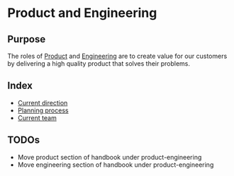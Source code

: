 # Product and Engineering

## Purpose

The roles of [Product](../product/index.md) and [Engineering](../engineering/index.md) are to create value for our customers by delivering a high quality product that solves their problems.

## Index

- [Current direction](direction.md)
- [Planning process](planning.md)
- [Current team](team.md)

## TODOs

- Move product section of handbook under product-engineering
- Move engineering section of handbook under product-engineering
